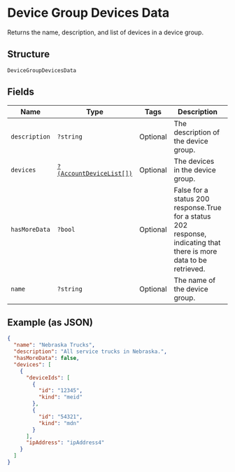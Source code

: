 
# Device Group Devices Data

Returns the name, description, and list of devices in a device group.

## Structure

`DeviceGroupDevicesData`

## Fields

| Name | Type | Tags | Description | Getter | Setter |
|  --- | --- | --- | --- | --- | --- |
| `description` | `?string` | Optional | The description of the device group. | getDescription(): ?string | setDescription(?string description): void |
| `devices` | [`?(AccountDeviceList[])`](../../doc/models/account-device-list.md) | Optional | The devices in the device group. | getDevices(): ?array | setDevices(?array devices): void |
| `hasMoreData` | `?bool` | Optional | False for a status 200 response.True for a status 202 response, indicating that there is more data to be retrieved. | getHasMoreData(): ?bool | setHasMoreData(?bool hasMoreData): void |
| `name` | `?string` | Optional | The name of the device group. | getName(): ?string | setName(?string name): void |

## Example (as JSON)

```json
{
  "name": "Nebraska Trucks",
  "description": "All service trucks in Nebraska.",
  "hasMoreData": false,
  "devices": [
    {
      "deviceIds": [
        {
          "id": "12345",
          "kind": "meid"
        },
        {
          "id": "54321",
          "kind": "mdn"
        }
      ],
      "ipAddress": "ipAddress4"
    }
  ]
}
```

